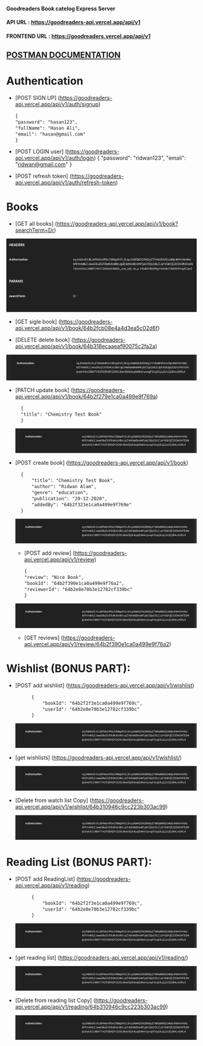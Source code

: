 #### Goodreaders Book catelog Express Server

#### API URL : https://goodreaders-api.vercel.app/api/v1

#### FRONTEND URL : https://goodreaders.vercel.app/api/v1

## [POSTMAN DOCUMENTATION](https://documenter.getpostman.com/view/15074292/2s946fdsdf)

# Authentication

- [POST SIGN UP] (https://goodreaders-api.vercel.app/api/v1/auth/signup)

      {
      "password": "hasan123",
      "fullName": "Hasan Ali",
      "email": "hasan@gmail.com"
      }

- [POST LOGIN user] (https://goodreaders-api.vercel.app/api/v1/auth/login)
  {
  "password": "ridwan123",
  "email": "ridwan@gmail.com"
  }

- [POST refresh token] (https://goodreaders-api.vercel.app/api/v1/auth/refresh-token)

# Books

- [GET all books] (https://goodreaders-api.vercel.app/api/v1/book?searchTerm=Dr)

![Headers](./.ss/all_books_header.png)

- [GET sigle book] (https://goodreaders-api.vercel.app/api/v1/book/64b2fcb08e4a4d3ea5c02d6f)

- [DELETE delete book] (https://goodreaders-api.vercel.app/api/v1/book/64b318ecaaeaf90075c2fa2a)

![HEADERs](./.ss/auth_header.png)

- [PATCH update book] (https://goodreaders-api.vercel.app/api/v1/book/64b2f279e1ca0a499e9f769a)

      	{
      	"title": "Chemistry Test Book"
      	}

  ![HEADERs](./.ss/auth_header.png)

- [POST create book] (https://goodreaders-api.vercel.app/api/v1/book)

      	{
      		"title": "Chemistry Test Book",
      		"author": "Ridwan Alam",
      		"genre": "education",
      		"publication": "20-12-2020",
      		"addedBy": "64b2f323e1ca0a499e9f769e"
      	}

  ![HEADERs](./.ss/auth_header.png)

  - [POST add review] (https://goodreaders-api.vercel.app/api/v1/review)

        {
        "review": "Nice Book",
        "bookId": "64b2f390e1ca0a499e9f76a2",
        "reviewerId": "64b2e8e70b3e12782cf339bc"
        }

  ![HEADERs](./.ss/auth_header.png)

  - [GET reviews] (https://goodreaders-api.vercel.app/api/v1/review/64b2f390e1ca0a499e9f76a2)

# Wishlist (BONUS PART):

- [POST add wishlist] (https://goodreaders-api.vercel.app/api/v1/wishlist)

      		{
      			"bookId": "64b2f2f3e1ca0a499e9f769c",
      			"userId": "64b2e8e70b3e12782cf339bc"
      		}

  ![HEADERs](./.ss/auth_header.png)

- [get wishlists] (https://goodreaders-api.vercel.app/api/v1/wishlist/)

  ![HEADERs](./.ss/auth_header.png)

- [Delete from watch list Copy] (https://goodreaders-api.vercel.app/api/v1/wishlist/64b310946c9cc223b303ac99)

  ![HEADERs](./.ss/auth_header.png)

# Reading List (BONUS PART):

- [POST add ReadingList] (https://goodreaders-api.vercel.app/api/v1/reading)

      		{
      			"bookId": "64b2f2f3e1ca0a499e9f769c",
      			"userId": "64b2e8e70b3e12782cf339bc"
      		}

  ![HEADERs](./.ss/auth_header.png)

- [get reading list] (https://goodreaders-api.vercel.app/api/v1/reading/)

  ![HEADERs](./.ss/auth_header.png)

- [Delete from reading list Copy] (https://goodreaders-api.vercel.app/api/v1/reading/64b310946c9cc223b303ac99)

  ![HEADERs](./.ss/auth_header.png)
